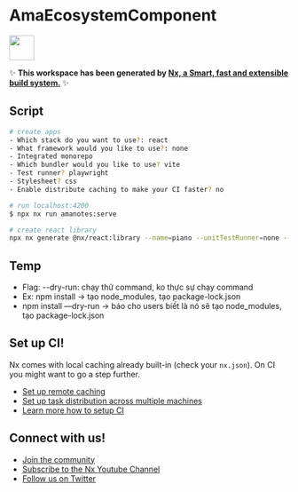 # AmaEcosystemComponent

<a alt="Nx logo" href="https://nx.dev" target="_blank" rel="noreferrer"><img src="https://raw.githubusercontent.com/nrwl/nx/master/images/nx-logo.png" width="45"></a>

✨ **This workspace has been generated by [Nx, a Smart, fast and extensible build system.](https://nx.dev)** ✨


## Script

```bash
# create apps
- Which stack do you want to use?: react
- What framework would you like to use?: none
- Integrated monorepo
- Which bundler would you like to use? vite
- Test runner? playwright
- Stylesheet? css
- Enable distribute caching to make your CI faster? no

# run localhost:4200
$ npx nx run amanotes:serve 

# create react library
npx nx generate @nx/react:library --name=piano --unitTestRunner=none --bundler=rollup --directory=libs/theme --appProject=amanotes --importPath=@ama-theme/piano --projectNameAndRootFormat=derived --publishable=true --no-interactive
```

## Temp

- Flag: --dry-run: chạy thử command, ko thực sự chạy command
- Ex: npm install -> tạo node_modules, tạo package-lock.json
- npm install —dry-run -> báo cho users biết là nó sẽ tạo node_modules, tạo package-lock.json

## Set up CI!

Nx comes with local caching already built-in (check your `nx.json`). On CI you might want to go a step further.

- [Set up remote caching](https://nx.dev/core-features/share-your-cache)
- [Set up task distribution across multiple machines](https://nx.dev/core-features/distribute-task-execution)
- [Learn more how to setup CI](https://nx.dev/recipes/ci)

## Connect with us!

- [Join the community](https://nx.dev/community)
- [Subscribe to the Nx Youtube Channel](https://www.youtube.com/@nxdevtools)
- [Follow us on Twitter](https://twitter.com/nxdevtools)

